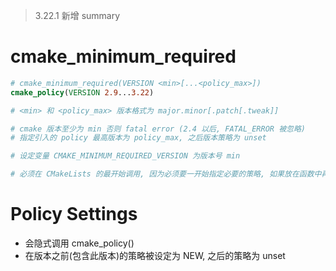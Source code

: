 > 3.22.1 新增 summary

# cmake_minimum_required
```cmake
# cmake_minimum_required(VERSION <min>[...<policy_max>])
cmake_policy(VERSION 2.9...3.22)

# <min> 和 <policy_max> 版本格式为 major.minor[.patch[.tweak]]

# cmake 版本至少为 min 否则 fatal error (2.4 以后, FATAL_ERROR 被忽略)
# 指定引入的 policy 最高版本为 policy_max, 之后版本策略为 unset

# 设定变量 CMAKE_MINIMUM_REQUIRED_VERSION 为版本号 min

# 必须在 CMakeLists 的最开始调用, 因为必须要一开始指定必要的策略, 如果放在函数中再进行调用, 则某些行为未定义
```

# Policy Settings
- 会隐式调用 cmake_policy()
- 在版本之前(包含此版本)的策略被设定为 NEW, 之后的策略为 unset
